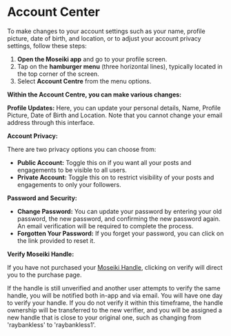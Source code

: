 # Account Center

To make changes to your account settings such as your name, profile picture, date of birth, and location, or to adjust your account privacy settings, follow these steps:

1. **Open the Moseiki app** and go to your profile screen.
2. Tap on the **hamburger menu** (three horizontal lines), typically located in the top corner of the screen.
3. Select **Account Centre** from the menu options.

**Within the Account Centre, you can make various changes:**

**Profile Updates:** Here, you can update your personal details, Name, Profile Picture, Date of Birth and Location. Note that you cannot change your email address through this interface.

**Account Privacy:**

There are two privacy options you can choose from:

* **Public Account:** Toggle this on if you want all your posts and engagements to be visible to all users.
* **Private Account:** Toggle this on to restrict visibility of your posts and engagements to only your followers.

**Password and Security:**

* **Change Password:** You can update your password by entering your old password, the new password, and confirming the new password again. An email verification will be required to complete the process.
* **Forgotten Your Password:** If you forget your password, you can click on the link provided to reset it.

**Verify Moseiki Handle:**

If you have not purchased your [Moseiki Handle](../../moseiki-features/moseiki-handle.md), clicking on verify will direct you to the purchase page.

If the handle is still unverified and another user attempts to verify the same handle, you will be notified both in-app and via email. You will have one day to verify your handle. If you do not verify it within this timeframe, the handle ownership will be transferred to the new verifier, and you will be assigned a new handle that is close to your original one, such as changing from 'raybankless' to 'raybankless1'.
